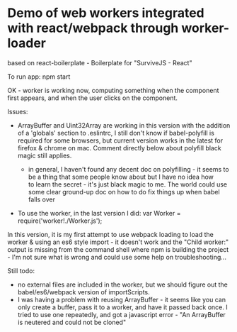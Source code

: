 # Demo of web workers integrated with react/webpack through worker-loader

based on react-boilerplate - Boilerplate for "SurviveJS - React"

To run app:
npm start

OK - worker is working now, computing something when the component first appears, and when the user clicks on the component.

Issues:
- ArrayBuffer and Uint32Array are working in this version with the addition of a 'globals' section to .eslintrc, I still don't know if babel-polyfill is required for some browsers, but current version works in the latest for firefox & chrome on mac. Comment directly below about polyfill black magic still applies.
   - in general, I haven't found any decent doc on polyfilling - it seems to be a thing that some people know about but I have no idea how     
     to learn the secret - it's just black magic to me. The world could use some clear ground-up doc on how to do fix things up when babel 
     falls over
     

- To use the worker, in the last version I did:
var Worker = require('worker!./Worker.js');

In this version, it is my first attempt to use webpack loading to load the worker & using an es6 style import - it doesn't work and the 
"Child worker:" output is missing from the command shell where npm is building the project - I'm not sure what is wrong and could use some help on troubleshooting...

Still todo:
- no external files are included in the worker, but we should figure out the babel/es6/webpack version of importScripts.
- I was having a problem with reusing ArrayBuffer - it seems like you can only create a buffer, pass it to a worker, and have it passed back once. I tried to use one repeatedly, and got a javascript error - "An ArrayBuffer is neutered and could not be cloned"

